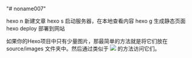 "# noname007" 

hexo n <filename> 新建文章
hexo s 启动服务器，在本地查看内容
hexo g 生成静态页面
hexo deploy 部署到网站

如果你的Hexo项目中只有少量图片，那最简单的方法就是将它们放在 source/images 文件夹中。然后通过类似于 ![](/images/image.jpg) 的方法访问它们。